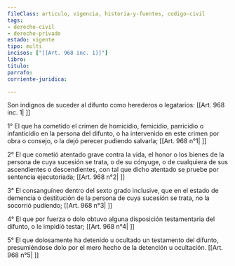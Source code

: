 ```yaml
---
fileClass: articulo, vigencia, historia-y-fuentes, codigo-civil
tags:
- derecho-civil
- derecho-privado
estado: vigente
tipo: multi
incisos: ["[[Art. 968 inc. 1]]"]
libro:
titulo:
parrafo:
corriente-juridica:

---
```

Son indignos de suceder al difunto como herederos o legatarios: [[Art. 968 inc. 1| ]]

1° El que ha cometido el crimen de homicidio, femicidio, parricidio o infanticidio en la persona del difunto, o ha intervenido en este crimen por obra o consejo, o la dejó perecer pudiendo salvarla; [[Art. 968 n°1| ]]

2° El que cometió atentado grave contra la vida, el honor o los bienes de la persona de cuya sucesión se trata, o de su cónyuge, o de cualquiera de sus ascendientes o descendientes, con tal que dicho atentado se pruebe por sentencia ejecutoriada; [[Art. 968 n°2| ]]

3° El consanguíneo dentro del sexto grado inclusive, que en el estado de demencia o destitución de la persona de cuya sucesión se trata, no la socorrió pudiendo; [[Art. 968 n°3| ]]

4° El que por fuerza o dolo obtuvo alguna disposición testamentaria del difunto, o le impidió testar; [[Art. 968 n°4| ]]

5° El que dolosamente ha detenido u ocultado un testamento del difunto, presumiéndose dolo por el mero hecho de la detención u ocultación. [[Art. 968 n°5| ]]
